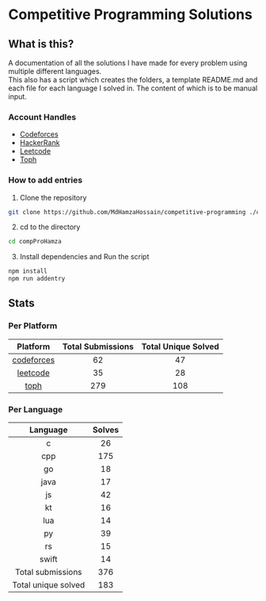 # Competitive Programming Solutions

## What is this?

A documentation of all the solutions I have made for every problem using multiple different languages.\
This also has a script which creates the folders, a template README.md and each file for each language I solved in. The
content of which is to be manual input.

### Account Handles

<!-- - [AtCoder](https://atcoder.jp/users/HamzaHossain) -->
<!-- - [Codechef](https://www.codechef.com/users/hamzahossain) -->

- [Codeforces](https://codeforces.com/profile/hamzahossain)
- [HackerRank](https://www.hackerrank.com/profile/hamzahossain)
- [Leetcode](https://leetcode.com/u/hamzahossain/)
- [Toph](https://toph.co/u/hamzahossain)

### How to add entries

1. Clone the repository

```bash
git clone https://github.com/MdHamzaHossain/competitive-programming ./compProHamza
```

2. cd to the directory

```sh
cd compProHamza
```

3. Install dependencies and Run the script

```sh
npm install
npm run addentry
```

## Stats

### Per Platform

|               Platform              | Total Submissions | Total Unique Solved |
| :---------------------------------: | :---------------: | :-----------------: |
| [codeforces](<./solves/codeforces>) |         62        |          47         |
|   [leetcode](<./solves/leetcode>)   |         35        |          28         |
|       [toph](<./solves/toph>)       |        279        |         108         |

### Per Language

|       Language      | Solves |
| :-----------------: | :----: |
|          c          |   26   |
|         cpp         |   175  |
|          go         |   18   |
|         java        |   17   |
|          js         |   42   |
|          kt         |   16   |
|         lua         |   14   |
|          py         |   39   |
|          rs         |   15   |
|        swift        |   14   |
|  Total submissions  |   376  |
| Total unique solved |   183  |
